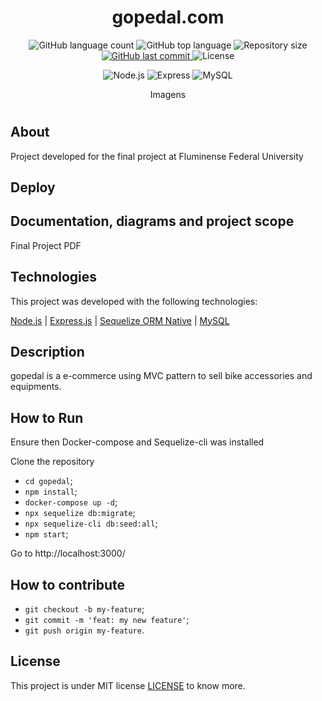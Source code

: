 <h1 align="center">
    gopedal.com
</h1>
<p align="center">
  <img alt="GitHub language count" src="https://img.shields.io/github/languages/count/danielbrazrocha/gopedal.svg">
  <img alt="GitHub top language" src="https://img.shields.io/github/languages/top/danielbrazrocha/gopedal.svg">
  <img alt="Repository size" src="https://img.shields.io/github/repo-size/danielbrazrocha/gopedal">
  <a href="https://github.com/danielbrazrocha/gopedal/commits/master">
    <img alt="GitHub last commit" src="https://img.shields.io/github/last-commit/danielbrazrocha/gopedal">
  </a>
  <img alt="License" src="https://img.shields.io/badge/license-MIT-brightgreen">
   <p align="center">    
    <img alt="Node.js" src="https://img.shields.io/badge/Node.js-backend-informational?logo=Node.JS">
    <img alt="Express" src="https://img.shields.io/badge/Express.js-404D59">
    <img alt="MySQL" src="https://img.shields.io/badge/MySQL-database-informational?logo=mysql&logoColor=white">
       
    
   </p>
</p>


<p align="center">
    Imagens
</p>
<h1 align="center">
    
</h1>

## About
Project developed for the final project at Fluminense Federal University


## Deploy

## Documentation, diagrams and project scope
Final Project PDF


## Technologies

This project was developed with the following technologies: 

[Node.js](https://nodejs.org/en/) | [Express.js](https://expressjs.com/) | [Sequelize ORM Native](https://sequelize.org/) | [MySQL](https://www.mysql.com/)

## Description

gopedal is a e-commerce using MVC pattern to sell bike accessories and equipments.

## How to Run

Ensure then Docker-compose and Sequelize-cli was installed

Clone the repository
- `cd gopedal`;
- `npm install`;
- `docker-compose up -d`;
- `npx sequelize db:migrate`;
- `npx sequelize-cli db:seed:all`;
- `npm start`;

Go to http://localhost:3000/

## How to contribute

- `git checkout -b my-feature`;
- `git commit -m 'feat: my new feature'`;
- `git push origin my-feature`.

## License

This project is under MIT license [LICENSE](LICENSE.md) to know more.